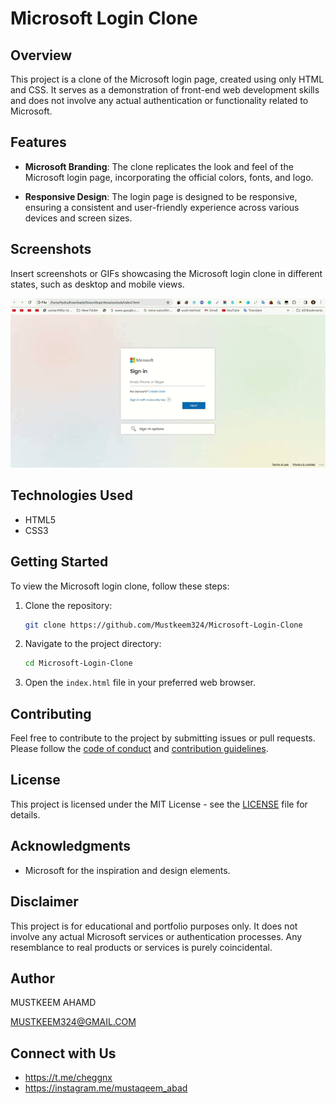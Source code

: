 # Microsoft Login Clone

## Overview

This project is a clone of the Microsoft login page, created using only HTML and CSS. It serves as a demonstration of front-end web development skills and does not involve any actual authentication or functionality related to Microsoft.

## Features

- **Microsoft Branding**: The clone replicates the look and feel of the Microsoft login page, incorporating the official colors, fonts, and logo.

- **Responsive Design**: The login page is designed to be responsive, ensuring a consistent and user-friendly experience across various devices and screen sizes.

## Screenshots

Insert screenshots or GIFs showcasing the Microsoft login clone in different states, such as desktop and mobile views.

![Microsoft Login Clone](link-to-your-gif-file.gif)

## Technologies Used

- HTML5
- CSS3

## Getting Started

To view the Microsoft login clone, follow these steps:

1. Clone the repository:
   ```bash
   git clone https://github.com/Mustkeem324/Microsoft-Login-Clone
   ```

2. Navigate to the project directory:
   ```bash
   cd Microsoft-Login-Clone
   ```

3. Open the `index.html` file in your preferred web browser.

## Contributing

Feel free to contribute to the project by submitting issues or pull requests. Please follow the [code of conduct](CODE_OF_CONDUCT.md) and [contribution guidelines](CONTRIBUTING.md).

## License

This project is licensed under the MIT License - see the [LICENSE](LICENSE) file for details.

## Acknowledgments

- Microsoft for the inspiration and design elements.

## Disclaimer

This project is for educational and portfolio purposes only. It does not involve any actual Microsoft services or authentication processes. Any resemblance to real products or services is purely coincidental.

## Author

MUSTKEEM AHAMD

MUSTKEEM324@GMAIL.COM

## Connect with Us

- https://t.me/cheggnx
- https://instagram.me/mustaqeem_abad
